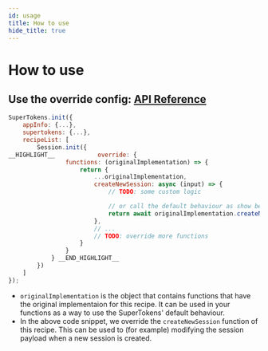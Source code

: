 ```yaml
---
id: usage
title: How to use
hide_title: true
---
```


# How to use

## Use the override config: [API Reference](/docs/nodejs/session/override/functions)

<!--DOCUSAURUS_CODE_TABS-->
<!--NodeJS-->
```js
SuperTokens.init({
    appInfo: {...},
    supertokens: {...},
    recipeList: [
        Session.init({
__HIGHLIGHT__            override: {
                functions: (originalImplementation) => {
                    return {
                        ...originalImplementation,
                        createNewSession: async (input) => {
                            // TODO: some custom logic

                            // or call the default behaviour as show below
                            return await originalImplementation.createNewSession(input);
                        },
                        // ...
                        // TODO: override more functions
                    }
                }
            } __END_HIGHLIGHT__
        })
    ]
});
```
<!--END_DOCUSAURUS_CODE_TABS-->

- `originalImplementation` is the object that contains functions that have the original implementaion for this recipe. It can be used in your functions as a way to use the SuperTokens' default behaviour.
- In the above code snippet, we override the `createNewSession` function of this recipe. This can be used to (for example) modifying the session payload when a new session is created.